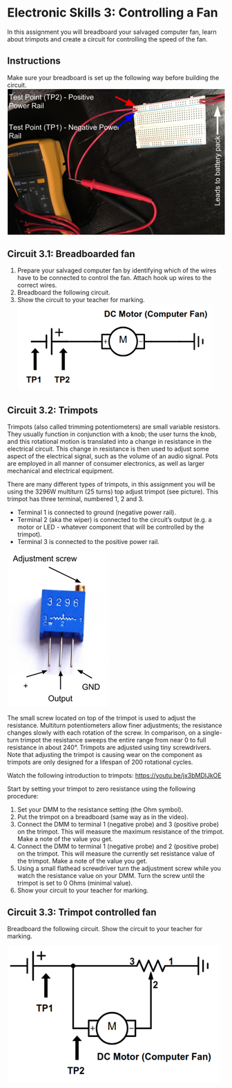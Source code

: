 # Electronic Skills 3: Controlling a Fan

In this assignment you will breadboard your salvaged computer fan, learn about trimpots and create a circuit for controlling the speed of the fan.

## Instructions
Make sure your breadboard is set up the following way before building the circuit.
![](images/setup.png)

## Circuit 3.1: Breadboarded fan
1. Prepare your salvaged computer fan by identifying which of the wires have to be connected to control the fan. Attach hook up wires to the correct wires.
2. Breadboard the following circuit.
3. Show the circuit to your teacher for marking.  
![Circuit 3.1](images/circuit3.1.png)

## Circuit 3.2: Trimpots
Trimpots (also called trimming potentiometers) are small variable resistors. They usually function in conjunction with a knob; the user turns the knob, and this rotational motion is translated into a change in resistance in the electrical circuit. This change in resistance is then used to adjust some aspect of the electrical signal, such as the volume of an audio signal. Pots are employed in all manner of consumer electronics, as well as larger mechanical and electrical equipment.

There are many different types of trimpots, in this assignment you will be using the 3296W multiturn (25 turns) top adjust trimpot (see picture). This trimpot has three terminal, numbered 1, 2 and 3. 
* Terminal 1 is connected to ground (negative power rail).
* Terminal 2 (aka the wiper) is connected to the circuit’s output (e.g. a motor or LED - whatever component that will be controlled by the trimpot).
* Terminal 3 is connected to the positive power rail.

![Trimpot](images/trimpot.png)

The small screw located on top of the trimpot is used to adjust the resistance. Multiturn potentiometers allow finer adjustments; the resistance changes slowly with each rotation of the screw. In comparison, on a single-turn trimpot the resistance sweeps the entire range from near 0 to full resistance in about 240°. Trimpots are adjusted using tiny screwdrivers. Note that adjusting the trimpot is causing wear on the component as trimpots are only designed for a lifespan of 200 rotational cycles.

Watch the following introduction to trimpots: https://youtu.be/jx3bMDlJkOE 

Start by setting your trimpot to zero resistance using the following procedure:
1. Set your DMM to the resistance setting  (the Ohm symbol).
2. Put the trimpot on a breadboard (same way as in the video).
3. Connect the DMM to terminal 1 (negative probe) and 3 (positive probe) on the trimpot. This will measure the maximum resistance of the trimpot. Make a note of the value you get.
4. Connect the DMM to terminal 1 (negative probe) and 2 (positive probe) on the trimpot. This will measure the currently set resistance value of the trimpot. Make a note of the value you get.
5. Using a small flathead screwdriver turn the adjustment screw while you watch the resistance value on your DMM. Turn the screw until the trimpot is set to 0 Ohms (minimal value).
6. Show your circuit to your teacher for marking.

## Circuit 3.3: Trimpot controlled fan
Breadboard the following circuit. Show the circuit to your teacher for marking.  

![Circuit 3.3](images/circuit3.3.png)


